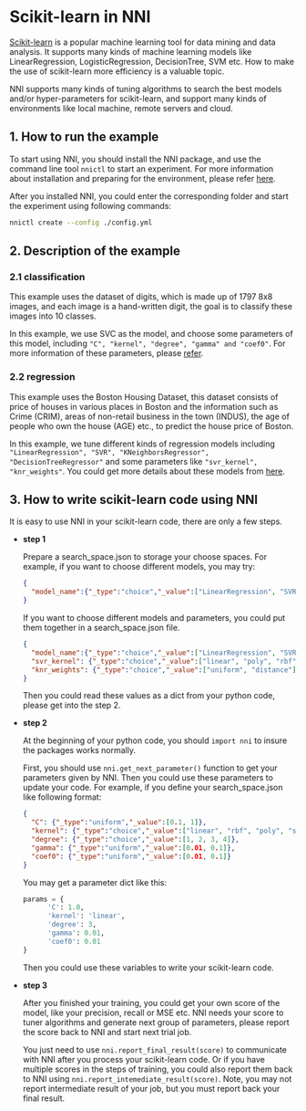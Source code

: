 # Scikit-learn in NNI

[Scikit-learn](https://github.com/scikit-learn/scikit-learn) is a popular machine learning tool for data mining and data analysis. It supports many kinds of machine learning models like LinearRegression, LogisticRegression, DecisionTree, SVM etc. How to make the use of scikit-learn more efficiency is a valuable topic.

NNI supports many kinds of tuning algorithms to search the best models and/or hyper-parameters for scikit-learn, and support many kinds of environments like local machine, remote servers and cloud.

## 1. How to run the example

To start using NNI, you should install the NNI package, and use the command line tool `nnictl` to start an experiment. For more information about installation and preparing for the environment,  please refer [here](../Tutorial/QuickStart.md).

After you installed NNI, you could enter the corresponding folder and start the experiment using following commands:

```bash
nnictl create --config ./config.yml
```

## 2. Description of the example

### 2.1 classification

This example uses the dataset of digits, which is made up of 1797 8x8 images, and each image is a hand-written digit, the goal is to classify these images into 10 classes.

In this example, we use SVC as the model, and choose some parameters of this model, including `"C", "kernel", "degree", "gamma" and "coef0"`. For more information of these parameters, please [refer](https://scikit-learn.org/stable/modules/generated/sklearn.svm.SVC.html).

### 2.2 regression

This example uses the Boston Housing Dataset, this dataset consists of price of houses in various places in Boston and the information such as Crime (CRIM), areas of non-retail business in the town (INDUS), the age of people who own the house (AGE) etc., to predict the house price of Boston.

In this example, we tune different kinds of regression models including `"LinearRegression", "SVR", "KNeighborsRegressor", "DecisionTreeRegressor"` and some parameters like `"svr_kernel", "knr_weights"`. You could get more details about these models from [here](https://scikit-learn.org/stable/supervised_learning.html#supervised-learning).

## 3. How to write scikit-learn code using NNI

It is easy to use NNI in your scikit-learn code, there are only a few steps.

* __step 1__

  Prepare a search_space.json to storage your choose spaces.
  For example, if you want to choose different models, you may try:

  ```json
  {
    "model_name":{"_type":"choice","_value":["LinearRegression", "SVR", "KNeighborsRegressor", "DecisionTreeRegressor"]}
  }
  ```

  If you want to choose different models and parameters, you could put them together in a search_space.json file.

  ```json
  {
    "model_name":{"_type":"choice","_value":["LinearRegression", "SVR", "KNeighborsRegressor", "DecisionTreeRegressor"]},
    "svr_kernel": {"_type":"choice","_value":["linear", "poly", "rbf"]},
    "knr_weights": {"_type":"choice","_value":["uniform", "distance"]}
  }
  ```

  Then you could read these values as a dict from your python code, please get into the step 2.
* __step 2__

  At the beginning of your python code, you should `import nni` to insure the packages works normally.

  First, you should use `nni.get_next_parameter()` function to get your parameters given by NNI. Then you could use these parameters to update your code.
  For example, if you define your search_space.json like following format:

  ```json
  {
    "C": {"_type":"uniform","_value":[0.1, 1]},
    "kernel": {"_type":"choice","_value":["linear", "rbf", "poly", "sigmoid"]},
    "degree": {"_type":"choice","_value":[1, 2, 3, 4]},
    "gamma": {"_type":"uniform","_value":[0.01, 0.1]},
    "coef0": {"_type":"uniform","_value":[0.01, 0.1]}
  }
  ```

  You may get a parameter dict like this:

  ```python
  params = {
        'C': 1.0,
        'kernel': 'linear',
        'degree': 3,
        'gamma': 0.01,
        'coef0': 0.01
  }
  ```

  Then you could use these variables to write your scikit-learn code.
* __step 3__

  After you finished your training, you could get your own score of the model, like your precision, recall or MSE etc. NNI needs your score to tuner algorithms and generate next group of parameters, please report the score back to NNI and start next trial job.

  You just need to use `nni.report_final_result(score)` to communicate with NNI after you process your scikit-learn code. Or if you have multiple scores in the steps of training, you could also report them back to NNI using `nni.report_intemediate_result(score)`. Note, you may not report intermediate result of your job, but you must report back your final result.

